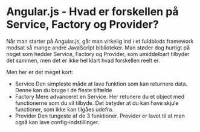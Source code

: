 # Angular.js - Hvad er forskellen på Service, Factory og Provider?
Når man starter på Angular.js, går man virkelig ind i et fuldblods framework modsat så mange andre JavaScript biblioteker. Man støder dog hurtigt på noget som hedder Service, Factory og Provider, som umiddelbart tilbyder det sammen, men det er ikke hel klart hvad forskellen reelt er.

Men her er det meget kort:

*   Service
Den simpleste måde at lave funktion som kan returnere data. Denne kan du bruge i de fleste tilfælde
*   Factory
Mere advanceret en Service. Her retunere du et object med functionerne som du vil tilbyde. Det betyder at du kan have skjule functioner, som ikke kan tilgåes udefra.
*   Provider
Den tungeste af de 3 funktioner. Provider er lavet til at man også kan lave config-indstillinger.

<script src="https://gist.github.com/Mithrandir0x/3639232.js"></script>